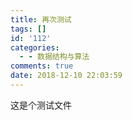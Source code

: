 ```yaml
---
title: 再次测试
tags: []
id: '112'
categories:
  - - 数据结构与算法
comments: true
date: 2018-12-10 22:03:59
---
```


这是个测试文件